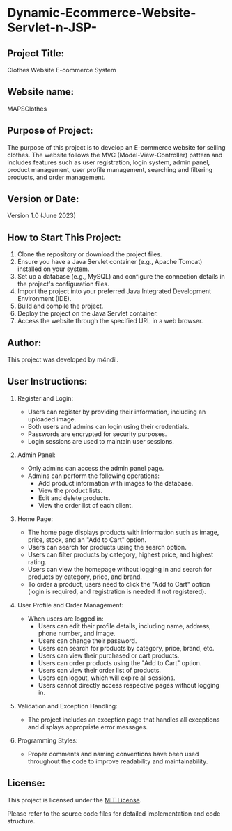# Dynamic-Ecommerce-Website-Servlet-n-JSP-

## Project Title:
Clothes Website E-commerce System

## Website name:
MAPSClothes

## Purpose of Project:
The purpose of this project is to develop an E-commerce website for selling clothes. The website follows the MVC (Model-View-Controller) pattern and includes features such as user registration, login system, admin panel, product management, user profile management, searching and filtering products, and order management.

## Version or Date:
Version 1.0 (June 2023)

## How to Start This Project:
1. Clone the repository or download the project files.
2. Ensure you have a Java Servlet container (e.g., Apache Tomcat) installed on your system.
3. Set up a database (e.g., MySQL) and configure the connection details in the project's configuration files.
4. Import the project into your preferred Java Integrated Development Environment (IDE).
5. Build and compile the project.
6. Deploy the project on the Java Servlet container.
7. Access the website through the specified URL in a web browser.

## Author:
This project was developed by m4ndil.

## User Instructions:
1. Register and Login:
   - Users can register by providing their information, including an uploaded image.
   - Both users and admins can login using their credentials.
   - Passwords are encrypted for security purposes.
   - Login sessions are used to maintain user sessions.

2. Admin Panel:
   - Only admins can access the admin panel page.
   - Admins can perform the following operations:
     - Add product information with images to the database.
     - View the product lists.
     - Edit and delete products.
     - View the order list of each client.

3. Home Page:
   - The home page displays products with information such as image, price, stock, and an "Add to Cart" option.
   - Users can search for products using the search option.
   - Users can filter products by category, highest price, and highest rating.
   - Users can view the homepage without logging in and search for products by category, price, and brand.
   - To order a product, users need to click the "Add to Cart" option (login is required, and registration is needed if not registered).

4. User Profile and Order Management:
   - When users are logged in:
     - Users can edit their profile details, including name, address, phone number, and image.
     - Users can change their password.
     - Users can search for products by category, price, brand, etc.
     - Users can view their purchased or cart products.
     - Users can order products using the "Add to Cart" option.
     - Users can view their order list of products.
     - Users can logout, which will expire all sessions.
     - Users cannot directly access respective pages without logging in.

5. Validation and Exception Handling:
   - The project includes an exception page that handles all exceptions and displays appropriate error messages.

6. Programming Styles:
   - Proper comments and naming conventions have been used throughout the code to improve readability and maintainability.

## License:
This project is licensed under the [MIT License](LICENSE).

Please refer to the source code files for detailed implementation and code structure.
